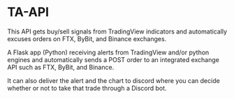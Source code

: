 # TA-API
This API gets buy/sell signals from TradingView indicators and automatically excuses orders on FTX, ByBit, and Binance exchanges.

A Flask app (Python) receiving alerts from TradingView and/or python engines and automatically sends a POST order to an integrated exchange API such as FTX, ByBit, and Binance. 

It can also deliver the alert and the chart to discord where you can decide whether or not to take that trade through a Discord bot.


